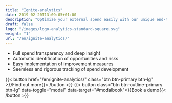 ```yaml
---
title: "Ignite-analytics"
date: 2019-02-20T13:09:05+01:00
description: "Optimize your external spend easily with our unique end-to-end platform for strategic sourcing​"
draft: false
logo: "/images/logo-analytics-standard-square.svg"
weight: "1"
url: "/en/ignite-analytics/"
---
```


- <i class="fas fa-chart-bar" style="color: #3C6FE9"></i>Full spend transparency and deep insight
- <i class="fas fa-exclamation-triangle" style="color: #3C6FE9"></i>Automatic identification of opportunities and risks
- <i class="fas fa-magic" style="color: #3C6FE9"></i>Easy implementation of improvement measures
- <i class="fas fa-sync" style="color: #3C6FE9"></i>Seemless and rigorous ​tracking of spend development

{{< button href="/en/ignite-analytics/" class="btn btn-primary btn-lg" >}}Find out more{{< /button >}}
{{< button class="btn btn-outline-primary btn-lg" data-toggle="modal" data-target="#modalbook">}}Book a demo{{< /button >}}
